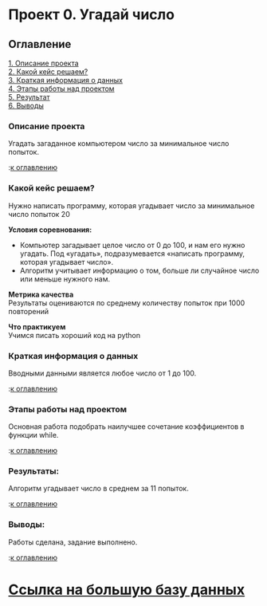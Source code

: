 # Проект 0. Угадай число

## Оглавление  
[1. Описание проекта](https://github.com/Shubina22/sf_data_science/blob/main/prodject_0/README.md)  
[2. Какой кейс решаем?](https://github.com/Shubina22/sf_data_science/blob/main/prodject_0/README.md)  
[3. Краткая информация о данных](https://github.com/Shubina22/sf_data_science/blob/main/prodject_0/README.md)  
[4. Этапы работы над проектом](https://github.com/Shubina22/sf_data_science/blob/main/prodject_0/README.md)  
[5. Результат](https://github.com/Shubina22/sf_data_science/blob/main/prodject_0/README.md)    
[6. Выводы](https://github.com/Shubina22/sf_data_science/blob/main/prodject_0/README.md) 

### Описание проекта    
Угадать загаданное компьютером число за минимальное число попыток.

:[к оглавлению](https://github.com/Shubina22/sf_data_science/blob/main/prodject_0/README.md)


### Какой кейс решаем?    
Нужно написать программу, которая угадывает число за минимальное число попыток 20

**Условия соревнования:**  
- Компьютер загадывает целое число от 0 до 100, и нам его нужно угадать. Под «угадать», подразумевается «написать программу, которая угадывает число».
- Алгоритм учитывает информацию о том, больше ли случайное число или меньше нужного нам.

**Метрика качества**     
Результаты оцениваются по среднему количеству попыток при 1000 повторений

**Что практикуем**     
Учимся писать хороший код на python


### Краткая информация о данных
Вводными данными является любое число от 1 до 100.
  
:[к оглавлению](https://github.com/Shubina22/sf_data_science/blob/main/prodject_0/README.md)


### Этапы работы над проектом  
Основная работа подобрать наилучшее сочетание коэффициентов в функции while.

:[к оглавлению](https://github.com/Shubina22/sf_data_science/blob/main/prodject_0/README.md)


### Результаты:  
Алгоритм угадывает число в среднем за 11 попыток.

:[к оглавлению](https://github.com/Shubina22/sf_data_science/blob/main/prodject_0/README.md)


### Выводы:  
Работы сделана, задание выполнено.

:[к оглавлению](https://github.com/Shubina22/sf_data_science/blob/main/prodject_0/README.md)

# [Ссылка на большую базу данных](https://drive.google.com/file/d/1A8oI9EopFZ6H8YeB9sNz1aeelyUdm_Vu/view?usp=sharing)
